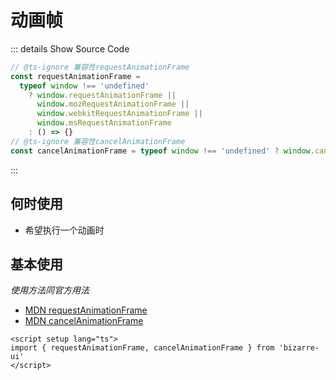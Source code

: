 # 动画帧

::: details Show Source Code

```typescript
// @ts-ignore 兼容性requestAnimationFrame
const requestAnimationFrame =
  typeof window !== 'undefined'
    ? window.requestAnimationFrame ||
      window.mozRequestAnimationFrame ||
      window.webkitRequestAnimationFrame ||
      window.msRequestAnimationFrame
    : () => {}
// @ts-ignore 兼容性cancelAnimationFrame
const cancelAnimationFrame = typeof window !== 'undefined' ? window.cancelAnimationFrame || window.mozCancelAnimationFrame : () => {}
```

:::

## 何时使用

- 希望执行一个动画时

## 基本使用

_使用方法同官方用法_

- [MDN requestAnimationFrame](https://developer.mozilla.org/zh-CN/docs/Web/API/window/requestAnimationFrame)
- [MDN cancelAnimationFrame](https://developer.mozilla.org/zh-CN/docs/Web/API/Window/cancelAnimationFrame)

```vue
<script setup lang="ts">
import { requestAnimationFrame, cancelAnimationFrame } from 'bizarre-ui'
</script>
```
